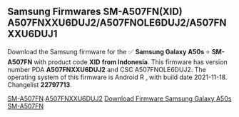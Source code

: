 <h2>Samsung Firmwares SM-A507FN(XID) A507FNXXU6DUJ2/A507FNOLE6DUJ2/A507FNXXU6DUJ1</h2>
Download the Samsung firmware for the ✅ <strong>Samsung Galaxy A50s </strong> ⭐ <strong>SM-A507FN</strong> with product code <strong>XID</strong> <strong> from Indonesia</strong>. This firmware has version number PDA <strong>A507FNXXU6DUJ2</strong> and CSC A507FNOLE6DUJ2. The operating system of this firmware is Android R , with build date 2021-11-18. Changelist <strong>22797713</strong>.


[SM-A507FN](https://samfirm.shop/samsung/model/SM-A507FN)
[A507FNXXU6DUJ2](https://samfirm.shop/samsung/pda/A507FNXXU6DUJ2)
[Download Firmware Samsung Galaxy A50s SM-A507FN](https://samfirm.shop/samsung/firmware/475655)
